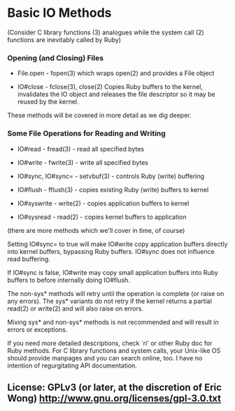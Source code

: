# Basic IO Methods

(Consider C library functions (3) analogues while the system call (2)
 functions are inevitably called by Ruby)

### Opening (and Closing) Files

* File.open - fopen(3) which wraps open(2) and provides a File object
    
* IO#close - fclose(3), close(2)
  Copies Ruby buffers to the kernel, invalidates the IO object
  and releases the file descriptor so it may be reused by the
  kernel.

These methods will be covered in more detail as we dig deeper.


### Some File Operations for Reading and Writing

* IO#read - fread(3) - read all specified bytes

* IO#write - fwrite(3) - write all specified bytes

* IO#sync, IO#sync= - setvbuf(3) - controls Ruby (write) buffering

* IO#flush - fflush(3) - copies existing Ruby (write) buffers to kernel

* IO#syswrite - write(2) - copies application buffers to kernel

* IO#sysread - read(2) - copies kernel buffers to application

(there are more methods which we'll cover in time, of course)


Setting IO#sync= to true will make IO#write copy application buffers
directly into kernel buffers, bypassing Ruby buffers.  IO#sync does not
influence read buffering.

If IO#sync is false, IO#write may copy small application buffers into
Ruby buffers to before internally doing IO#flush.

The non-sys* methods will retry until the operation is complete (or
raise on any errors).  The sys* variants do not retry if the kernel
returns a partial read(2) or write(2) and will also raise on errors.

Mixing sys* and non-sys* methods is not recommended and will result in
errors or exceptions.

If you need more detailed descriptions, check `ri' or other Ruby
doc for Ruby methods.  For C library functions and system calls, your
Unix-like OS should provide manpages and you can search online, too.
I have no intention of regurgitating API documentation.

## License: GPLv3 (or later, at the discretion of Eric Wong) http://www.gnu.org/licenses/gpl-3.0.txt
